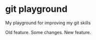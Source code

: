 git playground
=============

My playground for improving my git skills

Old feature.
Some changes.
New feature.
